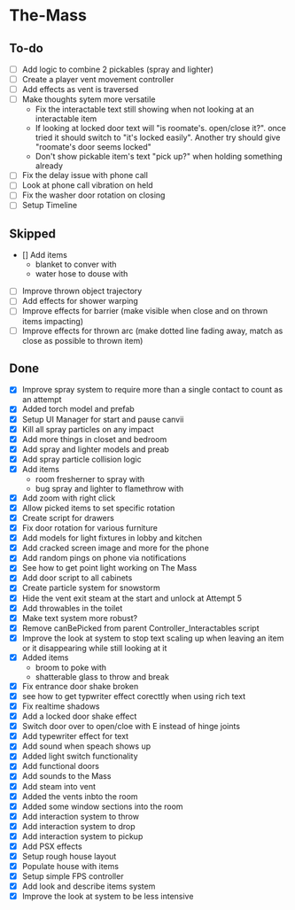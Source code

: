 # The-Mass

## To-do

- [ ] Add logic to combine 2 pickables (spray and lighter)
- [ ] Create a player vent movement controller
- [ ] Add effects as vent is traversed
- [ ] Make thoughts sytem more versatile
  - Fix the interactable text still showing when not looking at an interactable item
  - If looking at locked door text will "is roomate's. open/close it?". once tried it should switch to "it's locked easily". Another try should give "roomate's door seems locked"
  - Don't show pickable item's text "pick up?" when holding something already
- [ ] Fix the delay issue with phone call
- [ ] Look at phone call vibration on held
- [ ] Fix the washer door rotation on closing
- [ ] Setup Timeline

## Skipped

- [] Add items
  - blanket to conver with
  - water hose to douse with
- [ ] Improve thrown object trajectory
- [ ] Add effects for shower warping
- [ ] Improve effects for barrier (make visible when close and on thrown items impacting)
- [ ] Improve effects for thrown arc (make dotted line fading away, match as close as possible to thrown item)

## Done

- [x] Improve spray system to require more than a single contact to count as an attempt
- [x] Added torch model and prefab
- [x] Setup UI Manager for start and pause canvii
- [x] Kill all spray particles on any impact
- [x] Add more things in closet and bedroom
- [x] Add spray and lighter models and preab
- [x] Add spray particle collision logic
- [x] Add items
  - room fresherner to spray with
  - bug spray and lighter to flamethrow with
- [x] Add zoom with right click
- [x] Allow picked items to set specific rotation
- [x] Create script for drawers
- [x] Fix door rotation for various furniture
- [x] Add models for light fixtures in lobby and kitchen
- [x] Add cracked screen image and more for the phone
- [x] Add random pings on phone via notifications
- [x] See how to get point light working on The Mass
- [x] Add door script to all cabinets
- [x] Create particle system for snowstorm
- [x] Hide the vent exit steam at the start and unlock at Attempt 5
- [x] Add throwables in the toilet
- [x] Make text system more robust?
- [x] Remove canBePicked from parent Controller_Interactables script
- [x] Improve the look at system to stop text scaling up when leaving an item or it disappearing while still looking at it
- [x] Added items
  - broom to poke with
  - shatterable glass to throw and break
- [x] Fix entrance door shake broken
- [x] see how to get typwriter effect corecttly when using rich text
- [x] Fix realtime shadows
- [x] Add a locked door shake effect
- [x] Switch door over to open/cloe with E instead of hinge joints
- [x] Add typewriter effect for text
- [x] Add sound when speach shows up
- [x] Added light switch functionality
- [x] Add functional doors
- [x] Add sounds to the Mass
- [x] Add steam into vent
- [x] Added the vents inbto the room
- [x] Added some window sections into the room
- [x] Add interaction system to throw
- [x] Add interaction system to drop
- [x] Add interaction system to pickup
- [x] Add PSX effects
- [x] Setup rough house layout
- [x] Populate house with items
- [x] Setup simple FPS controller
- [x] Add look and describe items system
- [x] Improve the look at system to be less intensive
